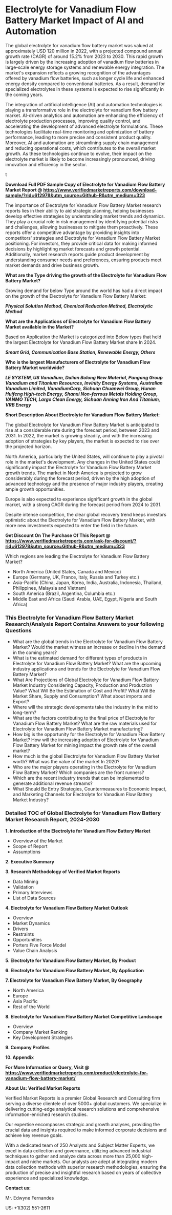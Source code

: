 <meta name="title" content="Global  Electrolyte for Vanadium Flow Battery Market Impact of AI and Automation"><meta name="description" content="  The global electrolyte for vanadium flow battery market was valued at approximately USD 120 million in 2022, with a projected compound annual growth rate (CAGR) of a"><meta name="title" content=" Electrolyte for Vanadium Flow Battery Market Size, Share, Scope, Trends, Growth, Opportunities, Analysis, Forecast"> <h1>Electrolyte for Vanadium Flow Battery Market Impact of AI and Automation</h1> <p>The global electrolyte for vanadium flow battery market was valued at approximately USD 120 million in 2022, with a projected compound annual growth rate (CAGR) of around 15.2% from 2023 to 2030. This rapid growth is largely driven by the increasing adoption of vanadium flow batteries in large-scale energy storage systems and renewable energy integration. The market's expansion reflects a growing recognition of the advantages offered by vanadium flow batteries, such as longer cycle life and enhanced energy density compared to conventional batteries. As a result, demand for specialized electrolytes in these systems is expected to rise significantly in the coming years.</p> <p>The integration of artificial intelligence (AI) and automation technologies is playing a transformative role in the electrolyte for vanadium flow battery market. AI-driven analytics and automation are enhancing the efficiency of electrolyte production processes, improving quality control, and accelerating the development of advanced electrolyte formulations. These technologies facilitate real-time monitoring and optimization of battery performance, leading to more precise and consistent product quality. Moreover, AI and automation are streamlining supply chain management and reducing operational costs, which contributes to the overall market growth. As these technologies continue to evolve, their impact on the electrolyte market is likely to become increasingly pronounced, driving innovation and efficiency in the sector.</p> t</p><p id="" class=""><strong>Download Full PDF Sample Copy of Electrolyte for Vanadium Flow Battery Market Report @ <a href="https://www.verifiedmarketreports.com/download-sample/?rid=612978&utm_source=Github-R&utm_medium=323" target="_blank">https://www.verifiedmarketreports.com/download-sample/?rid=612978&utm_source=Github-R&utm_medium=323</a></strong></p><p>The importance of&nbsp;Electrolyte for Vanadium Flow Battery Market research reports lies in their ability to aid strategic planning, helping businesses develop effective strategies by understanding market trends and dynamics. They play a crucial role in risk management by identifying potential risks and challenges, allowing businesses to mitigate them proactively. These reports offer a competitive advantage by providing insights into competitors' strategies and Electrolyte for Vanadium Flow Battery Market positioning. For investors, they provide critical data for making informed decisions by highlighting market forecasts and growth potential. Additionally, market research reports guide product development by understanding consumer needs and preferences, ensuring products meet market demands and drive business growth.</p><p><strong>What are the&nbsp;Type driving the growth of the Electrolyte for Vanadium Flow Battery Market?</strong></p><p id="" class="">Growing demand for below Type around the world has had a direct impact on the growth of the Electrolyte for Vanadium Flow Battery Market:</p><em><strong>Physical Solution Method, Chemical Reduction Method, Electrolytic Method</strong></em></p><strong>What are the&nbsp;Applications&nbsp;of Electrolyte for Vanadium Flow Battery Market available in the Market?</strong></p><p id="" class="">Based on Application the Market is categorized into Below types that held the largest Electrolyte for Vanadium Flow Battery Market share In 2024.</p><em><strong>Smart Grid, Communication Base Station, Renewable Energy, Others</strong></em></p><strong>Who is the largest Manufacturers of Electrolyte for Vanadium Flow Battery Market worldwide?</strong></p><p><em><strong>LE SYSTEM, US Vanadium, Dalian Bolong New Material, Pangang Group Vanadium and Titanium Resources, Invinity Energy Systems, Australian Vanadium Limited, VanadiumCorp, Sichuan Chuanwei Group, Hunan Huifeng High-tech Energy, Shanxi Non-ferrous Metals Holding Group, VANMO TECH, Largo Clean Energy, Sichuan Anning Iron And Titanium, VRB Energy</strong></em></p><p id="" class=""><strong>Short Description About Electrolyte for Vanadium Flow Battery Market:</strong></p><p>The global Electrolyte for Vanadium Flow Battery Market is anticipated to rise at a considerable rate during the forecast period, between 2023 and 2031. In 2022, the market is growing steadily, and with the increasing adoption of strategies by key players, the market is expected to rise over the projected horizon.</p><p>North America, particularly the United States, will continue to play a pivotal role in the market's development. Any changes in the United States could significantly impact the Electrolyte for Vanadium Flow Battery Market growth trends. The market in North America is projected to grow considerably during the forecast period, driven by the high adoption of advanced technology and the presence of major industry players, creating ample growth opportunities.</p><p>Europe is also expected to experience significant growth in the global market, with a strong CAGR during the forecast period from 2024 to 2031.</p><p>Despite intense competition, the clear global recovery trend keeps investors optimistic about the Electrolyte for Vanadium Flow Battery Market, with more new investments expected to enter the field in the future.</p><p id="" class=""><strong>Get Discount On The Purchase Of This Report @ <a href="https://www.verifiedmarketreports.com/ask-for-discount/?rid=612978&utm_source=Github-R&utm_medium=323" target="_blank">https://www.verifiedmarketreports.com/ask-for-discount/?rid=612978&utm_source=Github-R&utm_medium=323</a></strong></p>Which regions are leading the Electrolyte for Vanadium Flow Battery Market?</p><ul><li>North America (United States, Canada and Mexico)</li><li>Europe (Germany, UK, France, Italy, Russia and Turkey etc.)</li><li>Asia-Pacific (China, Japan, Korea, India, Australia, Indonesia, Thailand, Philippines, Malaysia and Vietnam)</li><li>South America (Brazil, Argentina, Columbia etc.)</li><li>Middle East and Africa (Saudi Arabia, UAE, Egypt, Nigeria and South Africa)</li></ul><h3 id="" class="">This Electrolyte for Vanadium Flow Battery Market Research/Analysis Report Contains Answers to your following Questions</h3><ul><li>What are the global trends in the Electrolyte for Vanadium Flow Battery Market? Would the market witness an increase or decline in the demand in the coming years?</li><li>What is the estimated demand for different types of products in Electrolyte for Vanadium Flow Battery Market? What are the upcoming industry applications and trends for the Electrolyte for Vanadium Flow Battery Market?</li><li>What Are Projections of Global Electrolyte for Vanadium Flow Battery Market Industry Considering Capacity, Production and Production Value? What Will Be the Estimation of Cost and Profit? What Will Be Market Share, Supply and Consumption? What about imports and Export?</li><li>Where will the strategic developments take the industry in the mid to long-term?</li><li>What are the factors contributing to the final price of Electrolyte for Vanadium Flow Battery Market? What are the raw materials used for Electrolyte for Vanadium Flow Battery Market manufacturing?</li><li>How big is the opportunity for the Electrolyte for Vanadium Flow Battery Market? How will the increasing adoption of Electrolyte for Vanadium Flow Battery Market for mining impact the growth rate of the overall market?</li><li>How much is the global Electrolyte for Vanadium Flow Battery Market worth? What was the value of the market In 2020?</li><li>Who are the major players operating in the Electrolyte for Vanadium Flow Battery Market? Which companies are the front runners?</li><li>Which are the recent industry trends that can be implemented to generate additional revenue streams?</li><li>What Should Be Entry Strategies, Countermeasures to Economic Impact, and Marketing Channels for Electrolyte for Vanadium Flow Battery Market Industry?</li></ul><h3 id="" class="">Detailed TOC of Global Electrolyte for Vanadium Flow Battery Market Research Report, 2024-2030</h3><p id="" class=""><strong>1. Introduction of the Electrolyte for Vanadium Flow Battery Market</strong></p><ul><li>Overview of the Market</li><li>Scope of Report</li><li>Assumptions</li></ul><p id="" class=""><strong>2. Executive Summary</strong></p><p id="" class=""><strong>3. Research Methodology of Verified Market Reports</strong></p><ul><li>Data Mining</li><li>Validation</li><li>Primary Interviews</li><li>List of Data Sources</li></ul><p id="" class=""><strong>4. Electrolyte for Vanadium Flow Battery Market Outlook</strong></p><ul><li>Overview</li><li>Market Dynamics</li><li>Drivers</li><li>Restraints</li><li>Opportunities</li><li>Porters Five Force Model</li><li>Value Chain Analysis</li></ul><p id="" class=""><strong>5. Electrolyte for Vanadium Flow Battery Market, By Product</strong></p><p id="" class=""><strong>6. Electrolyte for Vanadium Flow Battery Market, By Application</strong></p><p id="" class=""><strong>7. Electrolyte for Vanadium Flow Battery Market, By Geography</strong></p><ul><li>North America</li><li>Europe</li><li>Asia Pacific</li><li>Rest of the World</li></ul><p id="" class=""><strong>8. Electrolyte for Vanadium Flow Battery Market Competitive Landscape</strong></p><ul><li>Overview</li><li>Company Market Ranking</li><li>Key Development Strategies</li></ul><p id="" class=""><strong>9. Company Profiles</strong></p><p id="" class=""><strong>10. Appendix</strong></p><p id="" class=""><strong>For More Information or Query, Visit @ <a href="https://www.verifiedmarketreports.com/product/electrolyte-for-vanadium-flow-battery-market/" target="_blank">https://www.verifiedmarketreports.com/product/electrolyte-for-vanadium-flow-battery-market/</a></strong></p><p id="" class=""><strong>About Us: Verified Market Reports</strong></p><p id="" class="">Verified Market Reports is a premier Global Research and Consulting firm serving a diverse clientele of over 5000+ global customers. We specialize in delivering cutting-edge analytical research solutions and comprehensive information-enriched research studies.</p><p id="" class="">Our expertise encompasses strategic and growth analyses, providing the crucial data and insights required to make informed corporate decisions and achieve key revenue goals.</p><p id="" class="">With a dedicated team of 250 Analysts and Subject Matter Experts, we excel in data collection and governance, utilizing advanced industrial techniques to gather and analyze data across more than 25,000 high-impact and niche markets. Our analysts are adept at integrating modern data collection methods with superior research methodologies, ensuring the production of precise and insightful research based on years of collective experience and specialized knowledge.</p><p id="" class=""><strong>Contact us:</strong></p><p id="" class="">Mr. Edwyne Fernandes</p><p id="" class="">US: +1(302) 551-2611</p>